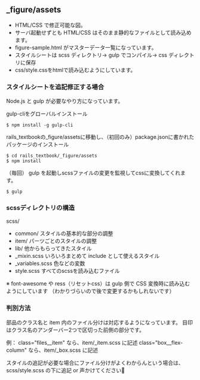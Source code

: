 ## _figure/assets

- HTML/CSS で修正可能な図。
- サーバ起動せずとも HTML/CSS はそのまま静的なファイルとして読み込めます。
- figure-sample.html がマスターデータ一覧になっています。
- スタイルシートは scss ディレクトリ→ gulp でコンパイル→ css ディレクトリに保存
- css/style.cssをhtmlで読み込むようにしています。

### スタイルシートを追記修正する場合

Node.js と gulp が必要なやり方になっています。

gulp-cliをグローバルインストール

```
$ npm install -g gulp-cli
```

rails_textbookの_figure/assetsに移動し、（初回のみ）package.jsonに書かれたパッケージのインストール

```
$ cd rails_textbook/_figure/assets
$ npm install
```

（毎回） gulp を起動しscssファイルの変更を監視してcssに変換してくれます。

```
$ gulp
```

### scssディレクトリの構造

scss/ 

- common/  スタイルの基本的な部分の調整
- item/  パーツごとのスタイルの調整
- lib/  他からもらってきたスタイル
- _mixin.scss  いろいろまとめて include として使えるスタイル
- _variables.scss  色などの変数
- style.scss  すべてのscssを読み込むファイル

※ font-awesome や ress（リセットcss）は gulp 側で CSS 変換時に読み込むようにしています
（わかりづらいので後で変更するかもしれないです）

### 判別方法

部品のクラス名と item 内のファイル分けは対応するようになっています。
目印はクラス名のアンダーバー2つで区切った前側の部分です。

例：
class="files__item" なら、item/_item.scss に記述
class="box__flex-column" なら、item/_box.scss に記述

スタイルの追記が必要な場合にファイル分けがよくわからんという場合は、scss/style.scss の下に追記 or 声かけてください:pray:
